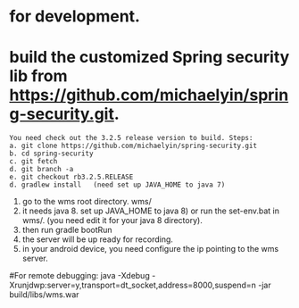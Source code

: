 # for development.

# build the customized Spring security lib from https://github.com/michaelyin/spring-security.git. 
    You need check out the 3.2.5 release version to build. Steps:
    a. git clone https://github.com/michaelyin/spring-security.git
    b. cd spring-security
    c. git fetch
    d. git branch -a
    e. git checkout rb3.2.5.RELEASE 
    d. gradlew install   (need set up JAVA_HOME to java 7)

1. go to the wms root directory. wms/
2. it needs java 8. set up JAVA_HOME to java 8) or run the set-env.bat in wms/. (you need edit it for your java 8 directory). 
3. then run gradle bootRun
4. the server will be up ready for recording.
5. in your android device, you need configure the ip pointing to the wms server.

#For remote debugging: 
java -Xdebug -Xrunjdwp:server=y,transport=dt_socket,address=8000,suspend=n -jar build/libs/wms.war 